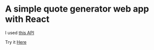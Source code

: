 # A simple quote generator web app with React

I used <a href="https://type.fit/api/quotes">this API</a>

Try it <a href="https://rv3l1.csb.app/">Here</a>